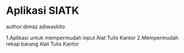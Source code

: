 # Aplikasi SIATK 
author:dimaz adiwaskito

1.Aplikasi untuk mempermudah input Alat Tulis Kantor
2.Mempermudah rekap barang Alat Tulis Kantor
